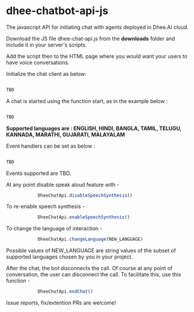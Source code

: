 # dhee-chatbot-api-js

The javascript API for initiating chat with agents deployed in Dhee.AI cloud.

Download the JS file dhee-chat-api.js from the **downloads** folder and include it in your server's scripts.

Add the script then to the HTML page where you would want your users to have voice conversations.


Initialize the chat client as below:

```javascript

TBD

```

A chat is started using the function start, as in the example below : 

```javascript

TBD

```

**Supported languages are : ENGLISH, HINDI, BANGLA, TAMIL, TELUGU, KANNADA, MARATHI, GUJARATI, MALAYALAM**

Event handlers can be set as below :
```javascript

TBD

```
Events supported are TBD.


At any point disable speak aloud feature with -
```javascript
            DheeChatApi.disableSpeechSynthesis()
```

To re-enable speech synthesis -

```javascript
            DheeChatApi.enableSpeechSynthesis()
```

To change the language of interaction -

```javascript
            DheeChatApi.changeLanguage(NEW_LANGUAGE)
```
Possible values of NEW_LANGUAGE are string values of the subset of supported languages chosen by you in your project.


After the chat, the bot disconnects the call. Of course at any point of conversation, the user can disconnect the call. To facilitate this, use this function -
```javascript
            DheeChatApi.endChat()
```



Issue reports, fix/extention PRs are welcome!
